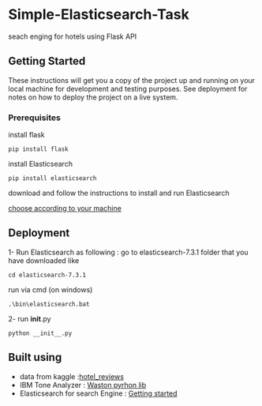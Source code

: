 # Simple-Elasticsearch-Task
seach enging for hotels using Flask API 
## Getting Started

These instructions will get you a copy of the project up and running on your local machine for development and testing purposes. See deployment for notes on how to deploy the project on a live system.

### Prerequisites
install flask 

```
pip install flask
```

install Elasticsearch
```
pip install elasticsearch
```
download and follow the instructions to install and run Elasticsearch

[choose according to your machine](https://www.elastic.co/guide/en/elasticsearch/reference/current/install-elasticsearch.html)

## Deployment
1- Run Elasticsearch as following :
go to elasticsearch-7.3.1 folder that you have downloaded like
```
cd elasticsearch-7.3.1
```
run via cmd (on windows)
```
.\bin\elasticsearch.bat
```
2- run __init__.py
```
python __init__.py
```
## Built using 
* data from kaggle :[hotel_reviews](https://www.kaggle.com/datafiniti/hotel-reviews)
* IBM Tone Analyzer : [Waston pyrhon lib](https://cloud.ibm.com/apidocs/tone-analyzer?code=python#analyze-customer-engagement-tone)
* Elasticsearch for search Engine : [Getting started](https://medium.com/naukri-engineering/elasticsearch-tutorial-for-beginners-using-python-b9cb48edcedc)






